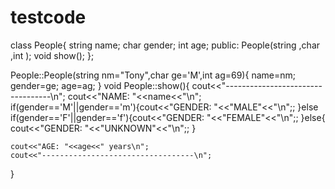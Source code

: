 # testcode
























class People{
    string name;
    char gender;
    int age;
    public:
        People(string ,char ,int );
        void show();
};

People::People(string nm="Tony",char ge='M',int ag=69){
    name=nm;
    gender=ge;
    age=ag;
}
void People::show(){
    cout<<"----------------------------------\n";
    cout<<"NAME: "<<name<<"\n";
    if(gender=='M'||gender=='m'){cout<<"GENDER: "<<"MALE"<<"\n";;
    }else if(gender=='F'||gender=='f'){cout<<"GENDER: "<<"FEMALE"<<"\n";;
    }else{
    cout<<"GENDER: "<<"UNKNOWN"<<"\n";;
    }
    
    cout<<"AGE: "<<age<<" years\n";
    cout<<"----------------------------------\n";
}








